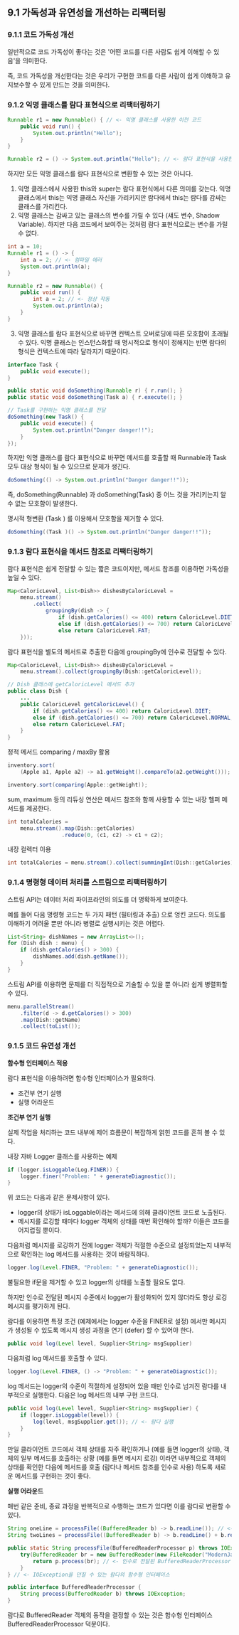 ## 9.1 가독성과 유연성을 개선하는 리팩터링

### 9.1.1 코드 가독성 개선
일반적으로 코드 가독성이 좋다는 것은 '어떤 코드를 다른 사람도 쉽게 이해할 수 있음'을 의미한다.

즉, 코드 가독성을 개선한다는 것은 우리가 구현한 코드를 다른 사람이 쉽게 이해하고 유지보수할 수 있게 만드는 것을 의미한다.

### 9.1.2 익명 클래스를 람다 표현식으로 리팩터링하기
```java
Runnable r1 = new Runnable() { // <- 익명 클래스를 사용한 이전 코드
    public void run() {
        System.out.println("Hello");
    }
}

Runnable r2 = () -> System.out.println("Hello"); // <- 람다 표현식을 사용한 최신 코드
```

하지만 모든 익명 클래스를 람다 표현식으로 변환할 수 있는 것은 아니다.
1. 익명 클래스에서 사용한 this와 super는 람다 표현식에서 다른 의미를 갖는다. 익명 클래스에서 this는 익명 클래스 자신을 가리키지만 람다에서 this는 람다를 감싸는 클래스를 가리킨다.
2. 익명 클래스는 감싸고 있는 클래스의 변수를 가릴 수 있다 (섀도 변수, Shadow Variable). 하지만 다음 코드에서 보여주는 것처럼 람다 표현식으로는 변수를 가릴 수 없다.
```java
int a = 10;
Runnable r1 = () -> {
    int a = 2; // <- 컴파일 에러
    System.out.println(a);
}

Runnable r2 = new Runnable() {
    public void run() {
        int a = 2; // <- 정상 작동
        System.out.println(a);
    }
}
```

3. 익명 클래스를 람다 표현식으로 바꾸면 컨텍스트 오버로딩에 따른 모호함이 초래될 수 있다. 익명 클래스는 인스턴스화할 때 명시적으로 형식이 정해지는 반면 람다의 형식은 컨텍스트에 따라 달라지기 때문이다.
```java
interface Task {
    public void execute();
}

public static void doSomething(Runnable r) { r.run(); }
public static void doSomething(Task a) { r.execute(); }

// Task를 구현하는 익명 클래스를 전달
doSomething(new Task() {
    public void execute() {
        System.out.println("Danger danger!!");
    }
});
```

하지만 익명 클래스를 람다 표현식으로 바꾸면 메서드를 호출할 때 Runnable과 Task 모두 대상 형식이 될 수 있으므로 문제가 생긴다.
```java
doSomething(() -> System.out.println("Danger danger!!"));
```

즉, doSomething(Runnable) 과 doSomething(Task) 중 어느 것을 가리키는지 알 수 없는 모호함이 발생한다.

명시적 형변환 (Task ) 를 이용해서 모호함을 제거할 수 있다.
```java
doSomething((Task )() -> System.out.println("Danger danger!!"));
```

### 9.1.3 람다 표현식을 메서드 참조로 리팩터링하기
람다 표현식은 쉽게 전달할 수 있는 짧은 코드이지만, 메서드 참조를 이용하면 가독성을 높일 수 있다.

```java
Map<CaloricLevel, List<Dish>> dishesByCaloricLevel =
    menu.stream()
        .collect(
            groupingBy(dish -> {
                if (dish.getCalories() <= 400) return CaloricLevel.DIET;
                else if (dish.getCalories() <= 700) return CaloricLevel.NORMAL;
                else return CaloricLevel.FAT;
    }));
```

람다 표현식을 별도의 메서드로 추출한 다음에 groupingBy에 인수로 전달할 수 있다. 
```java
Map<CaloricLevel, List<Dish>> dishesByCaloricLevel =
    menu.stream().collect(groupingBy(Dish::getCaloricLevel));

// Dish 클래스에 getCaloricLevel 메서드 추가
public class Dish {
    ...
    public CaloricLevel getCaloricLevel() {
        if (dish.getCalories() <= 400) return CaloricLevel.DIET;
        else if (dish.getCalories() <= 700) return CaloricLevel.NORMAL;
        else return CaloricLevel.FAT;
    }
}
```

정적 메서드 comparing / maxBy 활용
```java
inventory.sort(
    (Apple a1, Apple a2) -> a1.getWeight().compareTo(a2.getWeight()));

inventory.sort(comparing(Apple::getWeight));
```

sum, maximum 등의 리듀싱 연산은 메서드 참조와 함께 사용할 수 있는 내장 헬퍼 메서드를 제공한다.
```java
int totalCalories = 
    menu.stream().map(Dish::getCalories)
                 .reduce(0, (c1, c2) -> c1 + c2);
```

내장 컬렉터 이용
```java
int totalCalories = menu.stream().collect(summingInt(Dish::getCalories));
```

### 9.1.4 명령형 데이터 처리를 스트림으로 리팩터링하기
스트림 API는 데이터 처리 파이프라인의 의도를 더 명확하게 보여준다.

예를 들어 다음 명령형 코드는 두 가지 패턴 (필터링과 추출) 으로 엉킨 코드다. 의도를 이해하기 어려울 뿐만 아니라 병렬로 실행시키는 것은 어렵다.
```java
List<String> dishNames = new ArrayList<>();
for (Dish dish : menu) {
    if (dish.getCalories() > 300) {
        dishNames.add(dish.getName());
    }
}
```

스트림 API를 이용하면 문제를 더 직접적으로 기술할 수 있을 뿐 아니라 쉽게 병렬화할 수 있다.
```java
menu.parallelStream()
    .filter(d -> d.getCalories() > 300)
    .map(Dish::getName)
    .collect(toList());
```

### 9.1.5 코드 유연성 개선
**함수형 인터페이스 적용**

람다 표현식을 이용하려면 함수형 인터페이스가 필요하다.
- 조건부 연기 실행
- 실행 어라운드

**조건부 연기 실행**

실제 작업을 처리하는 코드 내부에 제어 흐름문이 복잡하게 얽힌 코드를 흔히 볼 수 있다.

내장 자바 Logger 클래스를 사용하는 예제
```java
if (logger.isLoggable(Log.FINER)) {
    logger.finer("Problem: " + generateDiagnostic());
}
```

위 코드는 다음과 같은 문제사항이 있다.
- logger의 상태가 isLoggable이라는 메서드에 의해 클라이언트 코드로 노출된다.
- 메시지를 로깅할 때마다 logger 객체의 상태를 매번 확인해야 할까? 이들은 코드를 어지럽힐 뿐이다.

다음처럼 메시지를 로깅하기 전에 logger 객체가 적절한 수준으로 설정되었는지 내부적으로 확인하는 log 메서드를 사용하는 것이 바람직하다.
```java
logger.log(Level.FINER, "Problem: " + generateDiagnostic());
```

불필요한 if문을 제거할 수 있고 logger의 상태를 노출할 필요도 없다.

하지만 인수로 전달된 메시지 수준에서 logger가 활성화되어 있지 않더라도 항상 로깅 메시지를 평가하게 된다.

람다를 이용하면 특정 조건 (예제에서는 logger 수준을 FINER로 설정) 에서만 메시지가 생성될 수 있도록 메시지 생성 과정을 연기 (defer) 할 수 있어야 한다.
```java
public void log(Level level, Supplier<String> msgSupplier)
```

다음처럼 log 메서드를 호출할 수 있다.
```java
logger.log(Level.FINER, () -> "Problem: " + generateDiagnostic());
```

log 메서드는 logger의 수준이 적절하게 설정되어 있을 때만 인수로 넘겨진 람다를 내부적으로 실행한다. 다음은 log 메서드의 내부 구현 코드다.
```java
public void log(Level level, Supplier<String> msgSupplier) {
    if (logger.isLoggable(level)) {
        log(level, msgSupplier.get()); // <- 람다 실행
    }
}
```

만일 클라이언트 코드에서 객체 상태를 자주 확인하거나 (예를 들면 logger의 상태), 객체의 일부 메서드를 호출하는 상황 (예를 들면 메시지 로깅) 이라면 내부적으로 객체의 상태를 확인한 다음에 메서드를 호출 (람다나 메서드 참조를 인수로 사용) 하도록 새로운 메서드를 구현하는 것이 좋다.

**실행 어라운드**

매번 같은 준비, 종료 과정을 반복적으로 수행하는 코드가 있다면 이를 람다로 변환할 수 있다.
```java
String oneLine = processFile((BufferedReader b) -> b.readLine()); // <- 람다 전달
String twoLines = processFile((BufferedReader b) -> b.readLine() + b.readLine()); // <- 다른 람다 전달

public static String processFile(BufferedReaderProcessor p) throws IOException {
    try(BufferedReader br = new BufferedReader(new FileReader("ModernJavaInAction/chap9/data.txt"))) {
        return p.process(br); // <- 인수로 전달된 BufferedReaderProcessor를 실행
    }
} // <- IOException을 던질 수 있는 람다의 함수형 인터페이스

public interface BufferedReaderProcessor {
    String process(BufferedReader b) throws IOException; 
}
```

람다로 BufferedReader 객체의 동작을 결정할 수 있는 것은 함수형 인터페이스 BufferedReaderProcessor 덕분이다.